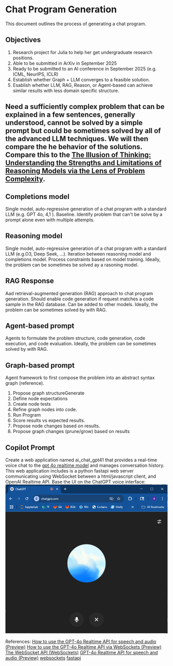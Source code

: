 # Chat Program Generation

This document outlines the process of generating a chat program.

## Objectives
1. Research project for Julia to help her get undergraduate research positions.
1. Able to be submitted in ArXiv in September 2025
1. Ready to be submitted to an AI conference in September 2025 (e.g. ICML, NeurIPS, ICLR)
1. Establish whether Graph + LLM converges to a feasible solution.
1. Esablish whether LLM, RAG, Reason, or Agent-based can achieve similar results with less domain specific structure.

## Need a sufficiently complex problem that can be explained in a few sentences, generally understood, cannot be solved by a simple prompt but could be sometimes solved by all of the advanced LLM techniques.  We will then compare the he behavior of the solutions.  Compare this to the [The Illusion of Thinking: Understanding the Strengths and Limitations of Reasoning Models via the Lens of Problem Complexity](https://ml-site.cdn-apple.com/papers/the-illusion-of-thinking.pdf).  

## Completions model
Single model, auto-regressive generation of a chat program with a standard LLM (e.g. GPT 4o, 4,1 ). Baseline.  Identify problem that can't be solve by a prompt alone even with multiple attempts.

## Reasoning model
Single model, auto-regressive generation of a chat program with a standard LLM (e.g.O3,  Deep Seek, ...). Iteration between reasoning model and completions model. Process constraints based on model training.  Ideally, the problem can be sometimes be solved ay a rasoning model.

## RAG Response
Aad retrieval-augmented generation (RAG) approach to chat program generation.  Should enable code generation if request matches a code sample in the RAG database.  Can be added to other models.  Ideally, the problem can be sometimes solved by with RAG.

## Agent-based prompt
Agents to formulate the problem structure, code generation, code execution, and code evaluation.  Ideally, the problem can be sometimes solved by with RAG.

## Graph-based prompt
Agent framework to first compose the problem into an abstract syntax graph (reference).  
1. Propose graph structureGenerate 
1. Define node expectations 
1. Create node tests  
1. Refine graph nodes into code.  
1. Run Program
1. Score results vs expected results.
1. Propose node changes based on results.
1. Propose graph changes (prune/grow) based on results

## Copilot Prompt
Create a web application named ai_chat_gpt41 that provides a real-time voice chat to the [gpt 4o realtime model](https://platform.openai.com/docs/guides/realtime/realtime-api-beta) and manages conversation history.  This web application includes is a python fastapi web server communicating using WebSocket between a html/javascript client, and OpenAI Realtime API.  Base the UI on the ChatGPT voice interface:
![](notebook/img/chat_gpt_voice.png)

References:
[How to use the GPT-4o Realtime API for speech and audio (Preview)](https://learn.microsoft.com/en-us/azure/ai-services/openai/how-to/realtime-audio)
[How to use the GPT-4o Realtime API via WebSockets (Preview)](https://learn.microsoft.com/en-us/azure/ai-services/openai/how-to/realtime-audio-websockets)
[The WebSocket API (WebSockets)](https://developer.mozilla.org/en-US/docs/Web/API/WebSockets_API)
[GPT-4o Realtime API for speech and audio (Preview)](https://learn.microsoft.com/en-us/azure/ai-services/openai/realtime-audio-quickstart?tabs=keyless%2Cwindows&pivots=programming-language-python)
[websockets](https://websockets.readthedocs.io/en/stable/)
[fastapi](https://fastapi.tiangolo.com/)


